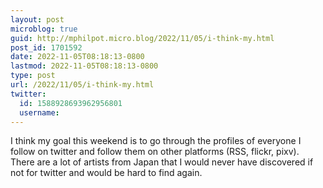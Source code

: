 ```yaml
---
layout: post
microblog: true
guid: http://mphilpot.micro.blog/2022/11/05/i-think-my.html
post_id: 1701592
date: 2022-11-05T08:18:13-0800
lastmod: 2022-11-05T08:18:13-0800
type: post
url: /2022/11/05/i-think-my.html
twitter:
  id: 1588928693962956801
  username: 
---
```

I think my goal this weekend is to go through the profiles of everyone I follow on twitter and follow them on other platforms (RSS, flickr, pixv). There are a lot of artists from Japan that I would never have discovered if not for twitter and would be hard to find again.

